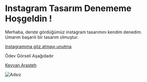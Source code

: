 # Instagram Tasarım Denememe Hoşgeldin !

Merhaba, derste gördüğümüz instagram tasarımını kendim denedim. Umarım başarılı bir tasarım olmuştur.

[Instagramıma göz atmayı unutma](https://www.instagram.com/gokhankundala/)


Ödev Görseli Aşağıdadır

[Keyvan Arasteh](https://github.com/keyvanarasteh)














![Adsız](https://github.com/gkhnkndl/instagram-demo/assets/148795426/c6b17099-253a-4947-842a-c1b34a68c047)

